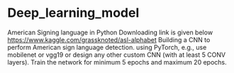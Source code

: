 # Deep_learning_model
American Signing language in Python
Downloading link is given below
https://www.kaggle.com/grassknoted/asl-alphabet
Building a CNN to perform American sign language detection.
 using PyTorch, e.g., use mobilenet or vgg19 or design any other custom CNN (with at least 5 CONV layers).
Train the network for minimum 5 epochs and maximum 20 epochs.
